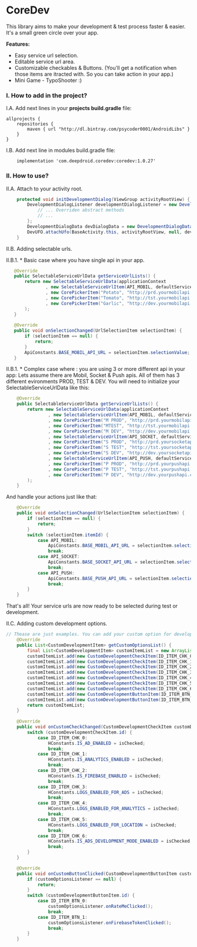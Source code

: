 # CoreDev
This library aims to make your development & test process faster & easier.
It's a small green circle over your app.

**Features:**
* Easy service url selection.
* Editable service url area.
* Customizable checkables & Buttons. (You'll get a notification when those items are itracted with. So you can take action in your app.)
* Mini Game - TypoShooter :)

### I. How to add in the project?
I.A. Add next lines in your **projects build.gradle** file:
```
allprojects {
    repositories {
        maven { url "http://dl.bintray.com/psycoder0001/AndroidLibs" }
    }
}
```

I.B. Add next line in modules build.gradle file:
```
    implementation 'com.deepdroid.coredev:coredev:1.0.27'
```

### II. How to use?
II.A. Attach to your activity root.
```java
    protected void initDevelopmentDialog(ViewGroup activityRootView) {
        DevelopmentDialogListener developmentDialogListener = new DevelopmentDialogListener() {
            // ... Overriden abstract methods
            // ...
        };
        DevelopmentDialogData devDialogData = new DevelopmentDialogData(true, true, false); // Can be null for default params
        DevUFO.attachUfo(BaseActivity.this, activityRootView, null, developmentDialogListener, devDialogData);
    }
```
II.B. Adding selectable urls.

II.B.1. * Basic case where you have single api in your app.
 ```java
    @Override
    public SelectableServiceUrlData getServiceUrlLists() {
        return new SelectableServiceUrlData(applicationContext
                , new SelectableServiceUrlItem(API_MOBIL, defaultServiceUrlIndex, "Mobil Api"
                , new CorePickerItem("Potato", "http://prd.yourmobilapi.com.tr/api/")
                , new CorePickerItem("Tomato", "http://tst.yourmobilapi.com.tr/api/")
                , new CorePickerItem("Garlic", "http://dev.yourmobilapi.com.tr/api/"))
        );
    }
    
    @Override
    public void onSelectionChanged(UrlSelectionItem selectionItem) {
        if (selectionItem == null) {
            return;
        }
        ApiConstants.BASE_MOBIL_API_URL = selectionItem.selectionValue;
    }
```

 II.B.1. * Complex case where : you are using 3 or more different api in your app:
 Lets assume there are Mobil, Socket & Push apis.
 All of them has 3 different evironments PROD, TEST & DEV.
 You will need to initialize your SelectableServiceUrlData like this:
```java
    @Override
    public SelectableServiceUrlData getServiceUrlLists() {
        return new SelectableServiceUrlData(applicationContext
                , new SelectableServiceUrlItem(API_MOBIL, defaultServiceUrlIndex, "Mobil Api"
                , new CorePickerItem("M PROD", "http://prd.yourmobilapi.com.tr/api/")
                , new CorePickerItem("MTEST", "http://tst.yourmobilapi.com.tr/api/")
                , new CorePickerItem("M DEV", "http://dev.yourmobilapi.com.tr/api/"))
                , new SelectableServiceUrlItem(API_SOCKET, defaultServiceUrlIndex, "Socket Api"
                , new CorePickerItem("S PROD", "http://prd.yoursocketapi.com.tr/api/")
                , new CorePickerItem("S TEST", "http://tst.yoursocketapi.com.tr/api/")
                , new CorePickerItem("S DEV", "http://dev.yoursocketapi.com.tr/api/"))
                , new SelectableServiceUrlItem(API_PUSH, defaultServiceUrlIndex, "Push Api"
                , new CorePickerItem("P PROD", "http://prd.yourpushapi.com.tr/api/")
                , new CorePickerItem("P TEST", "http://tst.yourpushapi.com.tr/api/")
                , new CorePickerItem("P DEV", "http://dev.yourpushapi.com.tr/api/"))
        );
    }
```
 And handle your actions just like that:
```java
    @Override
    public void onSelectionChanged(UrlSelectionItem selectionItem) {
        if (selectionItem == null) {
            return;
        }
        switch (selectionItem.itemId) {
            case API_MOBIL:
                ApiConstants.BASE_MOBIL_API_URL = selectionItem.selectionValue;
                break;
            case API_SOCKET:
                ApiConstants.BASE_SOCKET_API_URL = selectionItem.selectionValue;
                break;
            case API_PUSH:
                ApiConstants.BASE_PUSH_API_URL = selectionItem.selectionValue;
                break;
        }
    }
```
That's all! Your service urls are now ready to be selected during test or development.

II.C. Adding custom development options.
```java
// Thease are just examples. You can add your custom option for development.
    @Override
    public List<CustomDevelopmentItem> getCustomOptionsList() {
        final List<CustomDevelopmentItem> customItemList = new ArrayList<>();
        customItemList.add(new CustomDevelopmentCheckItem(ID_ITEM_CHK_0, AppConstants.IS_AD_ENABLED, "Ads Enabled"));
        customItemList.add(new CustomDevelopmentCheckItem(ID_ITEM_CHK_1, AppConstants.IS_ANALYTICS_ENABLED, "Analytics Enabled"));
        customItemList.add(new CustomDevelopmentCheckItem(ID_ITEM_CHK_2, AppConstants.IS_FIREBASE_ENABLED, "Firebase Enabled"));
        customItemList.add(new CustomDevelopmentCheckItem(ID_ITEM_CHK_3, AppConstants.LOGS_ENABLED_FOR_ADS, "Logs Enabled for Ads"));
        customItemList.add(new CustomDevelopmentCheckItem(ID_ITEM_CHK_4, AppConstants.LOGS_ENABLED_FOR_ANALYTICS, "Logs Enabled for Analytics"));
        customItemList.add(new CustomDevelopmentCheckItem(ID_ITEM_CHK_5, AppConstants.LOGS_ENABLED_FOR_LOCATION, "Logs Enabled for Location"));
        customItemList.add(new CustomDevelopmentCheckItem(ID_ITEM_CHK_6, AppConstants.IS_ADS_DEVELOPMENT_MODE_ENABLED, "Development Mode for Ads"));
        customItemList.add(new CustomDevelopmentButtonItem(ID_ITEM_BTN_0, "Show Rate Me Dialog"));
        customItemList.add(new CustomDevelopmentButtonItem(ID_ITEM_BTN_1, "Show Firebase Token"));
        return customItemList;
    }
    
    @Override
    public void onCustomCheckChanged(CustomDevelopmentCheckItem customDevelopmentCheckItem) {
        switch (customDevelopmentCheckItem.id) {
            case ID_ITEM_CHK_0:
                HConstants.IS_AD_ENABLED = isChecked;
                break;
            case ID_ITEM_CHK_1:
                HConstants.IS_ANALYTICS_ENABLED = isChecked;
                break;
            case ID_ITEM_CHK_2:
                HConstants.IS_FIREBASE_ENABLED = isChecked;
                break;
            case ID_ITEM_CHK_3:
                HConstants.LOGS_ENABLED_FOR_ADS = isChecked;
                break;
            case ID_ITEM_CHK_4:
                HConstants.LOGS_ENABLED_FOR_ANALYTICS = isChecked;
                break;
            case ID_ITEM_CHK_5:
                HConstants.LOGS_ENABLED_FOR_LOCATION = isChecked;
                break;
            case ID_ITEM_CHK_6:
                HConstants.IS_ADS_DEVELOPMENT_MODE_ENABLED = isChecked;
                break;
        }
    }

    @Override
    public void onCustomButtonClicked(CustomDevelopmentButtonItem customDevelopmentButtonItem) {
        if (customOptionsListener == null) {
            return;
        }
        switch (customDevelopmentButtonItem.id) {
            case ID_ITEM_BTN_0:
                customOptionsListener.onRateMeClicked();
                break;
            case ID_ITEM_BTN_1:
                customOptionsListener.onFirebaseTokenClicked();
                break;
        }
    }
```
